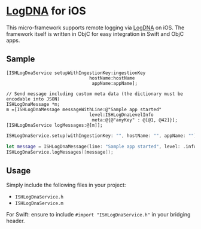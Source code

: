 # [LogDNA](https://logdna.com) for iOS

This micro-framework supports remote logging via [LogDNA](https://logdna.com) on
iOS. The framework itself is written in ObjC for easy integration in Swift and
ObjC apps.

## Sample

```obj-c
[ISHLogDnaService setupWithIngestionKey:ingestionKey
                               hostName:hostName
                                appName:appName];

// Send message including custom meta data (the dictionary must be encodable into JSON)
ISHLogDnaMessage *m;
m =[ISHLogDnaMessage messageWithLine:@"Sample app started"
                               level:ISHLogDnaLevelInfo
                                meta:@{@"anyKey" : @[@1, @42]}];
[ISHLogDnaService logMessages:@[m]];
```

```swift
ISHLogDnaService.setup(withIngestionKey: "", hostName: "", appName: "")

let message = ISHLogDnaMessage(line: "Sample app started", level: .info, meta: [ "myField" : 42 ])
ISHLogDnaService.logMessages([message]);
```

## Usage

Simply include the following files in your project:

* `ISHLogDnaService.h`
* `ISHLogDnaService.m`

For Swift: ensure to include `#import "ISHLogDnaService.h"`
in your bridging header.
